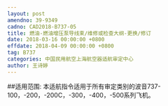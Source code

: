 ```yaml
---
layout: post
amendno: 39-9349
cadno: CAD2018-B737-05
title: 燃油-燃油增压泵导线束/维修或检查大纲-更换/修订
date: 2018-03-16 00:00:00 +0800
effdate: 2018-04-09 00:00:00 +0800
tag: B737
categories: 中国民用航空上海航空器适航审定中心
author: 王诗婷
---
```


##适用范围:
本适航指令适用于所有审定类别的波音737-100，-200，-200C，-300，-400，-500系列飞机。

